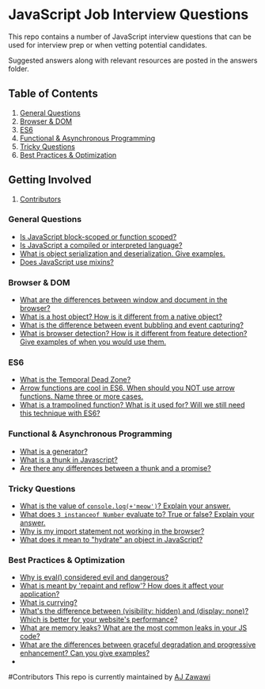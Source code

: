 # JavaScript Job Interview Questions

This repo contains a number of JavaScript interview questions that can be used for interview prep or when vetting potential candidates.

Suggested answers along with relevant resources are posted in the answers folder.

## Table of Contents

1. [General Questions](#general-questions)
1. [Browser & DOM](#browser--dom)
1. [ES6](#es6)
1. [Functional & Asynchronous Programming](#functional--asynchronous-programming)
1. [Tricky Questions](#tricky-questions)
1. [Best Practices & Optimization](#best-practices--optimization)

## Getting Involved

1. [Contributors](#contributors)

### General Questions
* [Is JavaScript block-scoped or function scoped?](https://github.com/ajzawawi/js-interview-prep/blob/master/answers/general/function-or-block-scope.md)
* [Is JavaScript a compiled or interpreted language?](answers/general/function-or-block-scope.md)
* [What is object serialization and deserialization. Give examples.]()
* [Does JavaScript use mixins?]()

### Browser & DOM
* [What are the differences between window and document in the browser?]()
* [What is a host object? How is it different from a native object?]()
* [What is the difference between event bubbling and event capturing?]()
* [What is browser detection? How is it different from feature detection? Give examples of when you would use them.]()

### ES6

* [What is the Temporal Dead Zone?](https://github.com/ajzawawi/js-interview-prep/blob/master/answers/es6/temporal-dead-zone.md)
* [Arrow functions are cool in ES6. When should you NOT use arrow functions. Name three or more cases.](https://github.com/ajzawawi/js-interview-prep/blob/master/answers/es6/when-not-to-use-arrow-functions.md)
* [What is a trampolined function? What is it used for? Will we still need this technique with ES6?]()

### Functional & Asynchronous Programming

* [What is a generator?]()
* [What is a thunk in Javascript?]()
* [Are there any differences between a thunk and a promise?]()

### Tricky Questions
* [What is the value of `console.log(+'meow')`? Explain your answer.](https://github.com/ajzawawi/js-interview-prep/blob/master/answers/tricky/unary-operator.md)
* [What does `3 instanceof Number` evaluate to? True or false? Explain your answer.](https://github.com/ajzawawi/js-interview-prep/blob/master/answers/tricky/primitive-values.md)
* [Why is my import statement not working in the browser?](https://github.com/ajzawawi/js-interview-prep/blob/master/answers/tricky/import-statements-browser.md)
* [What does it mean to "hydrate" an object in JavaScript?]()

### Best Practices & Optimization
* [Why is eval() considered evil and dangerous?](https://github.com/ajzawawi/js-interview-prep/blob/master/answers/bestpractices/eval-dangerous.md)
* [What is meant by 'repaint and reflow'? How does it affect your application?](https://github.com/ajzawawi/js-interview-prep/blob/master/answers/bestpractices/repaint-reflow.md)
* [What is currying?](answers/bestpractices/what-is-currying.md)
* [What's the difference between (visibility: hidden) and (display: none)? Which is better for your website's performance?]()
* [What are memory leaks? What are the most common leaks in your JS code?]()
* [What are the differences between graceful degradation and progressive enhancement? Can you give examples?]()
*

#Contributors
This repo is currently maintained by [AJ Zawawi](https://github.com/ajzawawi)